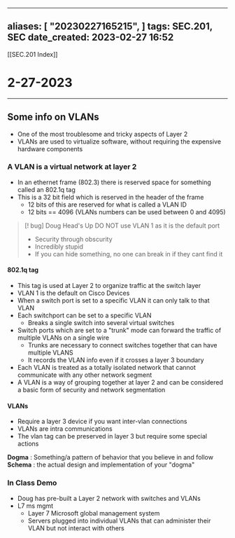 
---
aliases: [ "20230227165215",  ]
tags: SEC.201, SEC
date_created: 2023-02-27 16:52
---
[[SEC.201 Index]]
# 2-27-2023
---
## Some info on VLANs
- One of the most troublesome and tricky aspects of Layer 2
- VLANs are used to virtualize software, without requiring the expensive hardware components

### A VLAN is a virtual network at layer 2
- In an ethernet frame (802.3) there is reserved space for something called an 802.1q tag
- This is a 32 bit field which is reserved in the header of the frame
	- 12 bits of this are reserved for what is called a VLAN ID
	- 12 bits == 4096 (VLANs numbers can be used between 0 and 4095)

>[! bug] Doug Head's Up
>DO NOT use VLAN 1 as it is the default port
>- Security through obscurity
>- Incredibly stupid
>- If you can hide something, no one can break in if they cant find it

#### 802.1q tag
- This tag is used at Layer 2 to organize traffic at the switch layer
- VLAN 1 is the default on Cisco Devices
- When a switch port is set to a specific VLAN it can only talk to that VLAN
- Each switchport can be set to a specific VLAN
	- Breaks a single switch into several virtual switches
- Switch ports which are set to a "trunk" mode can forward the traffic of multiple VLANs on a single wire
	- Trunks are necessary to connect switches together that can have multiple VLANS
	- It records the VLAN info even if it crosses a layer 3 boundary
- Each VLAN is treated as a totally isolated network that cannot communicate with any other network segment 
- A VLAN is a way of grouping together at layer 2 and can be considered a basic form of security and network segmentation

#### VLANs
- Require a layer 3 device if you want inter-vlan connections
- VLANs are intra communications
- The vlan tag can be preserved in layer 3 but require some special actions

**Dogma** : Something/a pattern of behavior that you believe in and follow
**Schema** : the actual design and implementation of your "dogma"

### In Class Demo
- Doug has pre-built a Layer 2 network with switches and VLANs 
- L7 ms mgmt
	- Layer 7 Microsoft global management system
	- Servers plugged into individual VLANs that can administer their VLAN but not interact with others


